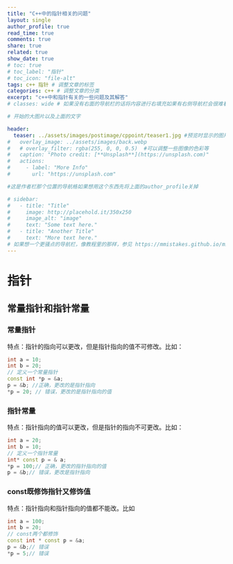 ```yaml
---
title: "C++中的指针相关的问题"
layout: single
author_profile: true
read_time: true
comments: true
share: true
related: true
show_date: true
# toc: true
# toc_label: "指针"
# toc_icon: "file-alt"
tags: c++ 指针 # 调整文章的标签
categories: c++ # 调整文章的分类
excerpt: "c++中和指针有关的一些问题及其解答"
# classes: wide # 如果没有右面的导航栏的话将内容进行右填充如果有右侧导航栏会很难看

# 开始的大图片以及上面的文字

header:
  teaser: ../assets/images/postimage/cppoint/teaser1.jpg #预览时显示的图片
#   overlay_image: ../assets/images/back.webp
#   # overlay_filter: rgba(255, 0, 0, 0.5)  #可以调整一些图像的色彩等
#   caption: "Photo credit: [**Unsplash**](https://unsplash.com)"
#   actions:
#     - label: "More Info"
#       url: "https://unsplash.com"

#这是作者栏那个位置的导航格如果想用这个东西先将上面的author_profile关掉

# sidebar: 
#   - title: "Title"
#     image: http://placehold.it/350x250
#     image_alt: "image"
#     text: "Some text here."
#   - title: "Another Title"
#     text: "More text here."
# 如果想一个更骚点的导航栏，像教程里的那样，参见 https://mmistakes.github.io/minimal-mistakes/docs/layouts/#custom-sidebar-navigation-menu
---
```


# 指针

## 常量指针和指针常量

### 常量指针

特点：指针的指向可以更改，但是指针指向的值不可修改。比如：

```c++
int a = 10;
int b = 20;
// 定义一个常量指针
const int *p = &a;
p = &b; //正确，更改的是指针指向
*p = 20; // 错误，更改的是指针指向的值
```

### 指针常量

特点：指针指向的值可以更改，但是指针的指向不可更改。比如：

```c++
int a = 20;
int b = 10;
// 定义一个指针常量
int* const p = & a;
*p = 100;// 正确，更改的指针指向的值
p = &b;// 错误，更改是指针指向
```

### const既修饰指针又修饰值

特点：指针指向和指针指向的值都不能改。比如

```c++
int a = 100;
int b = 20;
// const两个都修饰
const int * const p = &a;
p = &b;// 错误
*p = 5;// 错误
```












































